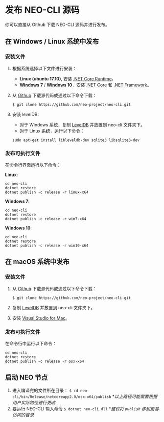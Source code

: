 # 发布 NEO-CLI 源码 

你可以直接从 Github 下载 NEO-CLI 源码并进行发布。

## 在 Windows / Linux 系统中发布

### 安装文件

1. 根据系统选择以下文件进行安装： 
   - **Linux (ubuntu 17.10)**, 安装 [.NET Core Runtime](https://www.microsoft.com/net/download/linux)。
   - **Windows 7** / **Windows 10**，安装 [.NET Core](<https://www.microsoft.com/net/download/windows>) 和 [.NET Framework](https://www.microsoft.com/net/download/windows)。

2. 从 [Github](https://github.com/neo-project/neo-cli.git) 下载源代码或通过以下命令下载：

   ```
   $ git clone https://github.com/neo-project/neo-cli.git
   ```

3. 安装 levelDB:

   - 对于 Windows 系统，复制 [LevelDB](https://github.com/neo-ngd/leveldb/releases) 并放置到 neo-cli 文件夹下。
   - 对于 Linux 系统，运行以下命令：

   ```
   sudo apt-get install libleveldb-dev sqlite3 libsqlite3-dev
   ```

### 发布可执行文件

在命令行界面运行以下命令：

**Linux**:

```
cd neo-cli
dotnet restore
dotnet publish -c release -r linux-x64
```

**Windows 7**:

```
cd neo-cli
dotnet restore
dotnet publish -c release -r win7-x64
```

**Windows 10**:

```
cd neo-cli
dotnet restore
dotnet publish -c release -r win10-x64
```

## 在 macOS 系统中发布

### 安装文件

1. 从 [Github](https://github.com/neo-project/neo-cli.git) 下载源代码或通过以下命令下载：

   ```
   $ git clone https://github.com/neo-project/neo-cli.git
   ```

2. 复制 [LevelDB](https://github.com/neo-ngd/leveldb/releases) 并放置到 neo-cli 文件夹下。

3. 安装 [Visual Studio for Mac](https://www.visualstudio.com/vs/mac/)。


### 发布可执行文件

在命令行中运行以下命令：

```
cd neo-cli
dotnet restore
dotnet publish -c release -r osx-x64
```

## 启动 NEO 节点

1. 进入编译完的文件所在目录：
   `$ cd neo-cli/bin/Release/netcoreapp2.0/osx-x64/publish`
   **以上路径可能需要根据用户实际路径进行更改*
2. 要运行 NEO-CLI 输入命令 `$ dotnet neo-cli.dll`
   **建议将 `publish` 移到更易访问的目录*


